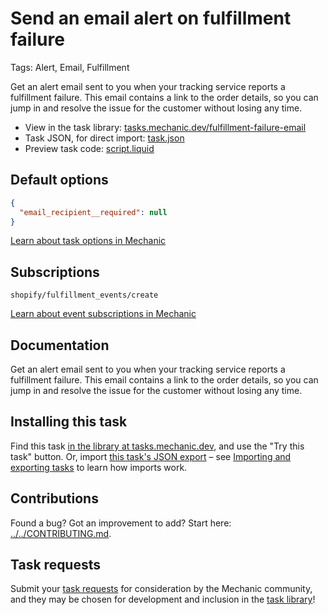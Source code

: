 # Send an email alert on fulfillment failure

Tags: Alert, Email, Fulfillment

Get an alert email sent to you when your tracking service reports a fulfillment failure. This email contains a link to the order details, so you can jump in and resolve the issue for the customer without losing any time.

* View in the task library: [tasks.mechanic.dev/fulfillment-failure-email](https://tasks.mechanic.dev/fulfillment-failure-email)
* Task JSON, for direct import: [task.json](../../tasks/fulfillment-failure-email.json)
* Preview task code: [script.liquid](./script.liquid)

## Default options

```json
{
  "email_recipient__required": null
}
```

[Learn about task options in Mechanic](https://learn.mechanic.dev/core/tasks/options)

## Subscriptions

```liquid
shopify/fulfillment_events/create
```

[Learn about event subscriptions in Mechanic](https://learn.mechanic.dev/core/tasks/subscriptions)

## Documentation

Get an alert email sent to you when your tracking service reports a fulfillment failure. This email contains a link to the order details, so you can jump in and resolve the issue for the customer without losing any time.

## Installing this task

Find this task [in the library at tasks.mechanic.dev](https://tasks.mechanic.dev/fulfillment-failure-email), and use the "Try this task" button. Or, import [this task's JSON export](../../tasks/fulfillment-failure-email.json) – see [Importing and exporting tasks](https://learn.mechanic.dev/core/tasks/import-and-export) to learn how imports work.

## Contributions

Found a bug? Got an improvement to add? Start here: [../../CONTRIBUTING.md](../../CONTRIBUTING.md).

## Task requests

Submit your [task requests](https://mechanic.canny.io/task-requests) for consideration by the Mechanic community, and they may be chosen for development and inclusion in the [task library](https://tasks.mechanic.dev/)!
